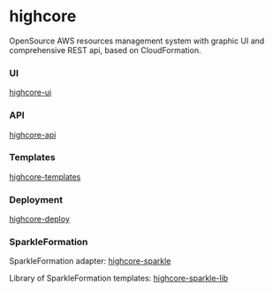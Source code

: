 # highcore
OpenSource AWS resources management system with graphic UI and comprehensive REST api, based on CloudFormation.

### UI
[highcore-ui](https://github.com/sourcestream/highcore-ui)

### API
[highcore-api](https://github.com/sourcestream/highcore-api)

### Templates
[highcore-templates](https://github.com/sourcestream/highcore-templates)

### Deployment
[highcore-deploy](https://github.com/sourcestream/highcore-deploy)

### SparkleFormation

SparkleFormation adapter: [highcore-sparkle](https://github.com/sourcestream/highcore-sparkle)

Library of SparkleFormation templates: [highcore-sparkle-lib](https://github.com/sourcestream/highcore-sparkle-lib)
